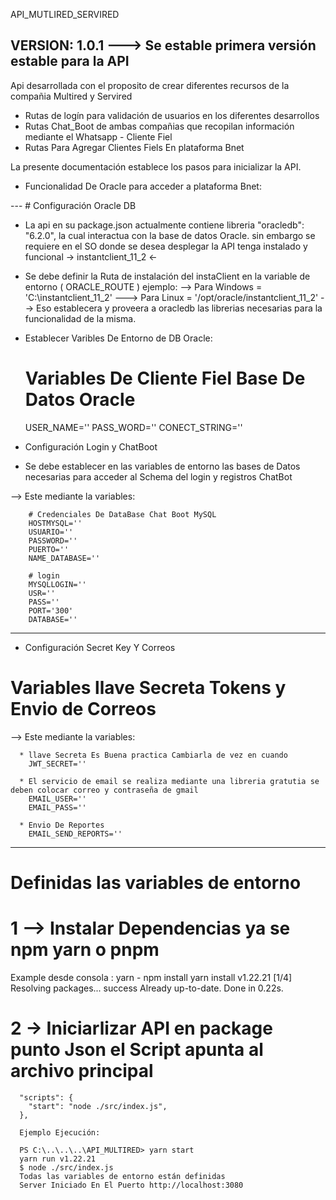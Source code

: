 API_MUTLIRED_SERVIRED

VERSION: 1.0.1 ---> Se estable primera versión estable para la API
--- 
Api desarrollada con el proposito de crear diferentes recursos de la compañia Multired y Servired

* Rutas de logín para validación de usuarios en los diferentes desarrollos
* Rutas Chat_Boot de ambas compañias que recopilan información mediante el Whatsapp - Cliente Fiel
* Rutas Para Agregar Clientes Fiels En plataforma Bnet

La presente documentación establece los pasos para inicializar la API.

* Funcionalidad De Oracle para acceder a plataforma Bnet:

--- # Configuración Oracle DB
  - La api en su package.json actualmente contiene libreria "oracledb": "6.2.0", la cual interactua con la base de datos Oracle.
  sin embargo se requiere en el SO donde se desea desplegar la API tenga instalado y funcional -> instantclient_11_2 <-

  - Se debe definir la Ruta de instalación del instaClient en la variable de entorno ( ORACLE_ROUTE ) ejemplo:
   --> Para Windows = 'C:\instantclient_11_2' ---> Para Linux = '/opt/oracle/instantclient_11_2'
   --> Eso establecera y proveera a oracledb las librerias necesarias para la funcionalidad de la misma.

  - Establecer Varibles De Entorno de DB Oracle:

    # Variables De Cliente Fiel Base De Datos Oracle
      USER_NAME=''
      PASS_WORD=''
      CONECT_STRING=''

  - Configuración Login y ChatBoot

  - Se debe establecer en las variables de entorno las bases de Datos necesarias para acceder al Schema del login y registros ChatBot

  --> Este mediante la variables:

        # Credenciales De DataBase Chat Boot MySQL
        HOSTMYSQL=''
        USUARIO=''
        PASSWORD=''
        PUERTO=''
        NAME_DATABASE=''

        # login
        MYSQLLOGIN=''
        USR=''
        PASS=''
        PORT='300'
        DATABASE=''

 ---

  - Configuración Secret Key Y Correos

  # Variables llave Secreta Tokens y Envio de Correos
  --> Este mediante la variables:

      * llave Secreta Es Buena practica Cambiarla de vez en cuando
        JWT_SECRET=''

      * El servicio de email se realiza mediante una libreria gratutia se deben colocar correo y contraseña de gmail
        EMAIL_USER=''
        EMAIL_PASS=''

      * Envio De Reportes
        EMAIL_SEND_REPORTS=''

---
# Definidas las variables de entorno

# 1 --> Instalar Dependencias ya se npm yarn o pnpm
  Example desde consola : yarn - npm install 
        yarn install v1.22.21
        [1/4] Resolving packages...
        success Already up-to-date.
        Done in 0.22s.

# 2 -> Iniciarlizar API en package punto Json el Script apunta al archivo principal


      "scripts": {
        "start": "node ./src/index.js",
      },

      Ejemplo Ejecución: 

      PS C:\..\..\..\API_MULTIRED> yarn start
      yarn run v1.22.21
      $ node ./src/index.js
      Todas las variables de entorno están definidas
      Server Iniciado En El Puerto http://localhost:3080